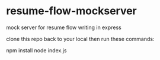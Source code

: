 # resume-flow-mockserver
mock server for resume flow writing in express

clone this repo back to your local then run these commands:

npm install
node index.js
